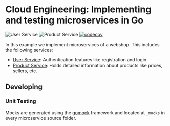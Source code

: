 # Cloud Engineering: Implementing and testing microservices in Go
![User Service](https://github.com/flohansen/hsfl-master-ai-cloud-engineering-01/actions/workflows/user-service.yml/badge.svg)
![Product Service](https://github.com/flohansen/hsfl-master-ai-cloud-engineering-01/actions/workflows/product-service.yml/badge.svg)
[![codecov](https://codecov.io/gh/flohansen/hsfl-master-ai-cloud-engineering-01/graph/badge.svg?token=2SLAN65JV3)](https://codecov.io/gh/flohansen/hsfl-master-ai-cloud-engineering-01)

In this example we implement microservices of a webshop. This includes
the following services:

* [User Service](src/user-service/): Authentication features like registration and login.
* [Product Service](src/product-service/): Holds detailed information about products like prices, sellers, etc.

## Developing

### Unit Testing
Mocks are generated using the [gomock](https://github.com/uber-go/mock)
framework and located at `_mocks` in every microservice source folder.
